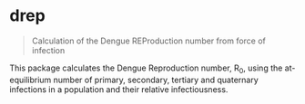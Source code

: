 # drep
> Calculation of the Dengue REProduction number from force of infection

This package calculates the Dengue Reproduction number, R<sub>0</sub>, using the at-equilibrium number of primary, secondary, tertiary and quaternary infections in a population and their relative infectiousness.
